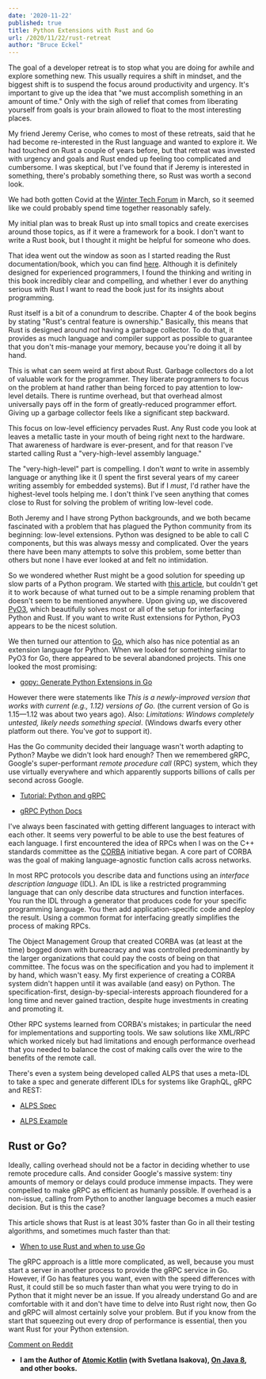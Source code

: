 ```yaml
---
date: '2020-11-22'
published: true
title: Python Extensions with Rust and Go
url: /2020/11/22/rust-retreat
author: "Bruce Eckel"
---
```


The goal of a developer retreat is to stop what you are doing for awhile and
explore something new. This usually requires a shift in mindset, and the
biggest shift is to suspend the focus around productivity and urgency. It's
important to give up the idea that "we must accomplish something in an amount
of time." Only with the sigh of relief that comes from liberating yourself from
goals is your brain allowed to float to the most interesting places.

My friend Jeremy Cerise, who comes to most of these retreats, said that he had
become re-interested in the Rust language and wanted to explore it. We had
touched on Rust a couple of years before, but that retreat was invested with
urgency and goals and Rust ended up feeling too complicated and cumbersome. I
was skeptical, but I've found that if Jeremy is interested in something,
there's probably something there, so Rust was worth a second look.

We had both gotten Covid at the [Winter Tech
Forum](https://www.wintertechforum.com/) in March, so it seemed like we could
probably spend time together reasonably safely.

My initial plan was to break Rust up into small topics and create exercises
around those topics, as if it were a framework for a book. I don't want to
write a Rust book, but I thought it might be helpful for someone who does.

That idea went out the window as soon as I started reading the Rust
documentation/book, which you can find [here](https://doc.rust-lang.org/book).
Although it is definitely designed for experienced programmers, I found the
thinking and writing in this book incredibly clear and compelling, and whether
I ever do anything serious with Rust I want to read the book just for its
insights about programming.

Rust itself is a bit of a conundrum to describe. Chapter 4 of the book begins
by stating "Rust's central feature is ownership." Basically, this means that
Rust is designed around *not* having a garbage collector. To do that, it
provides as much language and compiler support as possible to guarantee that
you don't mis-manage your memory, because you're doing it all by hand.

This is what can seem weird at first about Rust. Garbage collectors do a lot of
valuable work for the programmer. They liberate programmers to focus on the
problem at hand rather than being forced to pay attention to low-level details.
There is runtime overhead, but that overhead almost universally pays off in the
form of greatly-reduced programmer effort. Giving up a garbage collector feels
like a significant step backward.

This focus on low-level efficiency pervades Rust. Any Rust code you look at
leaves a metallic taste in your mouth of being right next to the hardware. That
awareness of hardware is ever-present, and for that reason I've started calling
Rust a "very-high-level assembly language."

The "very-high-level" part is compelling. I don't *want* to write in assembly
language or anything like it (I spent the first several years of my career
writing assembly for embedded systems). But if I *must*, I'd rather have the
highest-level tools helping me. I don't think I've seen anything that comes
close to Rust for solving the problem of writing low-level code.

Both Jeremy and I have strong Python backgrounds, and we both became fascinated
with a problem that has plagued the Python community from its beginning:
low-level extensions. Python was designed to be able to call C components, but
this was always messy and complicated. Over the years there have been many
attempts to solve this problem, some better than others but none I have ever
looked at and felt no intimidation.

So we wondered whether Rust might be a good solution for speeding up slow parts
of a Python program. We started with [this
article](https://developers.redhat.com/blog/2017/11/16/speed-python-using-rust/),
but couldn't get it to work because of what turned out to be a simple renaming
problem that doesn't seem to be mentioned anywhere. Upon giving up, we
discovered [PyO3](https://github.com/PyO3), which beautifully solves most or
all of the setup for interfacing Python and Rust. If you want to write Rust
extensions for Python, PyO3 appears to be the nicest solution.

We then turned our attention to [Go](https://golang.org/), which also has nice
potential as an extension language for Python. When we looked for something
similar to PyO3 for Go, there appeared to be several abandoned projects. This
one looked the most promising:

- [gopy: Generate Python Extensions in Go](https://github.com/go-python/gopy)

However there were statements like *This is a newly-improved version that works
with current (e.g., 1.12) versions of Go.* (the current version of Go is
1.15&mdash;1.12 was about two years ago). Also: *Limitations: Windows
completely untested, likely needs something special*. (Windows dwarfs every
other platform out there. You've *got* to support it).

Has the Go community decided their language wasn't worth adapting to Python?
Maybe we didn't look hard enough? Then we remembered gRPC, Google's
super-performant *remote procedure call* (RPC) system, which they use virtually
everywhere and which apparently supports billions of calls per second across
Google.

- [Tutorial: Python and gRPC](https://grpc.io/docs/languages/python/basics/)

- [gRPC Python Docs](https://grpc.github.io/grpc/python/)

I've always been fascinated with getting different languages to interact with
each other. It seems very powerful to be able to use the best features of each
language. I first encountered the idea of RPCs when I was on the C++ standards
committee as the [CORBA](https://www.corba.org/) initiative began. A core part
of CORBA was the goal of making language-agnostic function calls across
networks.

In most RPC protocols you describe data and functions using an *interface
description language* (IDL). An IDL is like a restricted programming language
that can only describe data structures and function interfaces. You run the IDL
through a generator that produces code for your specific programming language.
You then add application-specific code and deploy the result. Using a common
format for interfacing greatly simplifies the process of making RPCs.

The Object Management Group that created CORBA was (at least at the time)
bogged down with bureacracy and was controlled predominantly by the larger
organizations that could pay the costs of being on that committee. The focus
was on the specification and you had to implement it by hand, which wasn't
easy. My first experience of creating a CORBA system didn't happen until it was
available (and easy) on Python. The specification-first,
design-by-special-interests approach floundered for a long time and never
gained traction, despite huge investments in creating and promoting it.

Other RPC systems learned from CORBA's mistakes; in particular the need for
implementations and supporting tools. We saw solutions like XML/RPC which
worked nicely but had limitations and enough performance overhead that you
needed to balance the cost of making calls over the wire to the benefits of the
remote call.

There's even a system being developed called ALPS that uses a meta-IDL to take
a spec and generate different IDLs for systems like GraphQL, gRPC and REST:

- [ALPS Spec](https://tools.ietf.org/html/draft-amundsen-richardson-foster-alps-04)

- [ALPS Example](https://github.com/alps-io/alps-contacts)

## Rust or Go?

Ideally, calling overhead should not be a factor in deciding whether to
use remote procedure calls. And consider Google's massive system: tiny amounts
of memory or delays could produce immense impacts. They were compelled to make
gRPC as efficient as humanly possible. If overhead is a non-issue, calling from
Python to another language becomes a much easier decision. But is this the
case?

This article shows that Rust is at least 30% faster than Go in all their
testing algorithms, and sometimes much faster than that:

- [When to use Rust and when to use Go](https://blog.logrocket.com/when-to-use-rust-and-when-to-use-golang/)

The gRPC approach is a little more complicated, as well, because you must start
a server in another process to provide the gRPC service in Go. However, if Go
has features you want, even with the speed differences with Rust, it could
still be so much faster than what you were trying to do in Python that it might
never be an issue. If you already understand Go and are comfortable with it and
don't have time to delve into Rust right now, then Go and gRPC will almost
certainly solve your problem. But if you know from the start that squeezing out
every drop of performance is essential, then you want Rust for your Python
extension.

[Comment on Reddit](https://www.reddit.com/r/Python/comments/jz6a0z/python_extensions_with_rust_and_go/)

- **I am the Author of [Atomic Kotlin](https://www.atomickotlin.com/)
(with Svetlana Isakova), [On Java 8](https://www.onjava8.com/), and other books.**
